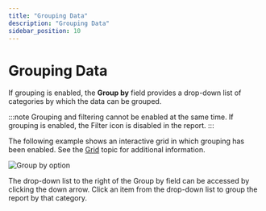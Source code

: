 ```yaml
---
title: "Grouping Data"
description: "Grouping Data"
sidebar_position: 10
---
```


# Grouping Data

If grouping is enabled, the **Group by** field provides a drop-down list of categories by which the
data can be grouped.

:::note
Grouping and filtering cannot be enabled at the same time. If grouping is enabled, the
Filter icon is disabled in the report.
:::


The following example shows an interactive grid in which grouping has been enabled. See the
[Grid](/docs/accessanalyzer/12.0/admin/report/wizard/widgets.md#grid) topic for additional information.

![Group by option](/img/product_docs/accessanalyzer/12.0/admin/report/interactivegrids/groupby.webp)

The drop-down list to the right of the Group by field can be accessed by clicking the down arrow.
Click an item from the drop-down list to group the report by that category.
